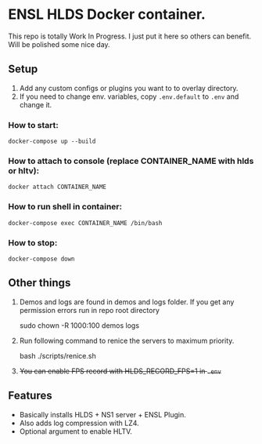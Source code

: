 # ENSL HLDS Docker container.

This repo is totally Work In Progress. I just put it here so others can benefit. Will be polished some nice day.

## Setup

1. Add any custom configs or plugins you want to to overlay directory.
1. If you need to change env. variables, copy `.env.default` to `.env` and change it.

### How to start:

    docker-compose up --build

### How to attach to console (replace CONTAINER_NAME with hlds or hltv):

    docker attach CONTAINER_NAME

### How to run shell in container:

    docker-compose exec CONTAINER_NAME /bin/bash

### How to stop:

    docker-compose down

## Other things

1. Demos and logs are found in demos and logs folder. If you get any permission errors run in repo root directory

    sudo chown -R 1000:100 demos logs

1. Run following command to renice the servers to maximum priority.

    bash ./scripts/renice.sh

1. ~~You can enable FPS record with HLDS_RECORD_FPS=1 in `.env`~~

## Features

* Basically installs HLDS + NS1 server + ENSL Plugin.
* Also adds log compression with LZ4.
* Optional argument to enable HLTV.